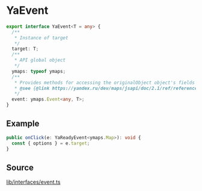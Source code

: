 # YaEvent

```ts
export interface YaEvent<T = any> {
  /**
   * Instance of target
   */
  target: T;
  /**
   * API global object
   */
  ymaps: typeof ymaps;
  /**
   * Provides methods for accessing the originalObject object's fields and methods, with the possibility for redefining them.
   * @see {@link https://yandex.ru/dev/maps/jsapi/doc/2.1/ref/reference/Event.html/}
   */
  event: ymaps.Event<any, T>;
}
```

## Example

```ts
public onClick(e: YaReadyEvent<ymaps.Map>): void {
  const { options } = e.target;
}
```

## Source

[lib/interfaces/event.ts](https://github.com/ddubrava/angular8-yandex-maps/blob/master/projects/angular8-yandex-maps/src/lib/interfaces/event.ts)

